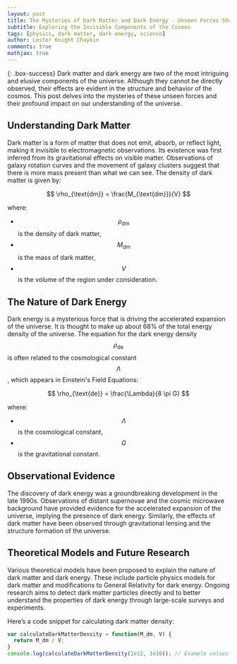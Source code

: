 ```yaml
---
layout: post
title: The Mysteries of Dark Matter and Dark Energy - Unseen Forces Shaping the Universe
subtitle: Exploring the Invisible Components of the Cosmos
tags: [physics, dark matter, dark energy, science]
author: Lester Knight Chaykin
comments: true
mathjax: true
---
```


{: .box-success}
Dark matter and dark energy are two of the most intriguing and elusive components of the universe. Although they cannot be directly observed, their effects are evident in the structure and behavior of the cosmos. This post delves into the mysteries of these unseen forces and their profound impact on our understanding of the universe.

## Understanding Dark Matter

Dark matter is a form of matter that does not emit, absorb, or reflect light, making it invisible to electromagnetic observations. Its existence was first inferred from its gravitational effects on visible matter. Observations of galaxy rotation curves and the movement of galaxy clusters suggest that there is more mass present than what we can see. The density of dark matter is given by:

$$
\rho_{\text{dm}} = \frac{M_{\text{dm}}}{V}
$$

where:
- $$\rho_{\text{dm}}$$ is the density of dark matter,
- $$M_{\text{dm}}$$ is the mass of dark matter,
- $$V$$ is the volume of the region under consideration.

## The Nature of Dark Energy

Dark energy is a mysterious force that is driving the accelerated expansion of the universe. It is thought to make up about 68% of the total energy density of the universe. The equation for the dark energy density $$\rho_{\text{de}}$$ is often related to the cosmological constant $$\Lambda$$, which appears in Einstein's Field Equations:

$$
\rho_{\text{de}} = \frac{\Lambda}{8 \pi G}
$$

where:
- $$\Lambda$$ is the cosmological constant,
- $$G$$ is the gravitational constant.

## Observational Evidence

The discovery of dark energy was a groundbreaking development in the late 1990s. Observations of distant supernovae and the cosmic microwave background have provided evidence for the accelerated expansion of the universe, implying the presence of dark energy. Similarly, the effects of dark matter have been observed through gravitational lensing and the structure formation of the universe.

## Theoretical Models and Future Research

Various theoretical models have been proposed to explain the nature of dark matter and dark energy. These include particle physics models for dark matter and modifications to General Relativity for dark energy. Ongoing research aims to detect dark matter particles directly and to better understand the properties of dark energy through large-scale surveys and experiments.

Here’s a code snippet for calculating dark matter density:

```javascript
var calculateDarkMatterDensity = function(M_dm, V) {
  return M_dm / V;
}
console.log(calculateDarkMatterDensity(1e12, 1e10)); // Example values
```
